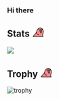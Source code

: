 ### Hi there

<!--
**daisuke-tanabe/daisuke-tanabe** is a ✨ _special_ ✨ repository because its `README.md` (this file) appears on your GitHub profile.

Here are some ideas to get you started:

- 🔭 I’m currently working on ...
- 🌱 I’m currently learning ...
- 👯 I’m looking to collaborate on ...
- 🤔 I’m looking for help with ...
- 💬 Ask me about ...
- 📫 How to reach me: ...
- 😄 Pronouns: ...
- ⚡ Fun fact: ...
-->

## Stats <img src="https://github.com/daisuke-tanabe/daisuke-tanabe/blob/main/rainbow-bird-dancing.gif" width="32" alt="" />
![](http://github-profile-summary-cards.vercel.app/api/cards/profile-details?username=daisuke-tanabe&theme=github)

## Trophy <img src="https://github.com/daisuke-tanabe/daisuke-tanabe/blob/main/rainbow-bird-dancing.gif" width="32" alt="" />
![trophy](https://github-profile-trophy.vercel.app/?username=daisuke-tanabe&theme=github)
